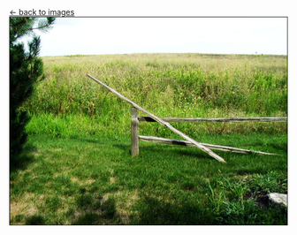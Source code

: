 <script>document.title="𝗯𝘂𝗹𝗹𝘁𝗼𝘄𝗻.𝟮𝟬𝟮𝟮 | fenceless"</script>
<div class="goback">
<a href="/images/">&larr; back to images</a>
</div>
<div style="text-align:center;">
<a title="back to images" href="/images/"><img style="max-width:100%;" src="/images/fenceless.jpg" alt=""></a>
</div>